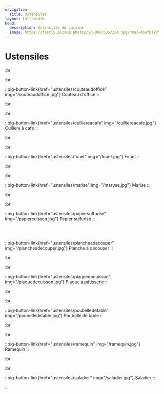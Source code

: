 ```yaml
---
navigation:
  title: Ustensiles
layout: full-width
head:
  description: Ustensiles de cuisine
  image: https://fastly.picsum.photos/id/866/536/354.jpg?hmac=tGofDTV7tl2rprappPzKFiZ9vDh5MKj39oa2D--gqhA
---
```


# Ustensiles

<!--::big-button-link{href="ustensiles/assiette"}
Assiette
::

<br/>
<br/>

::big-button-link{href="ustensiles/batteur" img="/batteur.jpg"}
Batteur
::

:br

:br

::big-button-link{href="ustensiles/casserole" img="/casserole.jpg"}
Casserole
::-->

:br

:br

::big-button-link{href="ustensiles/couteaudoffice" img="/couteaudoffice.jpg"}
Couteau d'office
::

:br

:br

::big-button-link{href="ustensiles/cuilliereacafe" img="/cuilliereacafe.jpg"}
Cuillère à café
::

:br

:br

<!--::big-button-link{href="ustensiles/emportepiece" img="/emportepiece.jpg"}
Emporte pièce
::

<br/>
<br/>-->

::big-button-link{href="ustensiles/fouet" img="/fouet.jpg"}
Fouet
::

:br

:br

<!--::big-button-link{href="ustensiles/louche" img="/louche.jpg"}
Louche
::

<br/>
<br/> -->

::big-button-link{href="ustensiles/marise" img="/maryse.jpg"}
Marise
::

:br

:br

<!--::big-button-link{href="ustensiles/moulepasteis" img="/moulepasteis.jpg"}
Moule à Pasteis
::

:br

:br-->

::big-button-link{href="ustensiles/papiersulfurise" img="/papiercuisson.jpg"}
Papier sulfurisé
::

<br/>
<br/>

<!-- ::big-button-link{href="ustensiles/pinceau" img="/pinceau.jpg"}
Pinceau
::-->

::big-button-link{href="ustensiles/plancheadecouper" img="/plancheadecouper.jpg"}
Planche à découper
::

:br

:br

::big-button-link{href="ustensiles/plaquedecuisson" img="/plaquedecuisson.jpg"}
Plaque à pâtisserie
::

<!-- ::big-button-link{href="ustensiles/poeleacrepe" img="/poeleacrepe.jpg"}
Poêle à crêpe
::

<br/>
<br/>-->

:br

:br

::big-button-link{href="ustensiles/poubelledetable" img="/poubelledetable.jpg"}
Poubelle de table
::

:br

:br

::big-button-link{href="ustensiles/ramequin" img="/ramequin.jpg"}
Ramequin
::

:br

:br

<!--::big-button-link{href="ustensiles/rouleauapatisserie" img="/rouleauapatisserie.jpg"}
Rouleau à pâtisserie
::
<br/>
<br/> -->

::big-button-link{href="ustensiles/saladier" img="/saladier.jpg"}
Saladier
::


<!--::big-button-link{href="ustensiles/spatule" img="/spatule.jpg"}
Spatule
::

<br/>
<br/>

::big-button-link{href="ustensiles/torchon" img="/torchon.jpg"}
Torchon
::

<br/>
<br/>

::big-button-link{href="ustensiles/verredoseur" img="/verre doseur.jpg"}
Verre doseur-->
::
